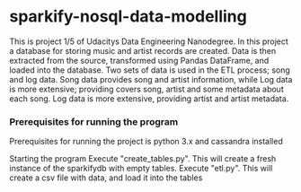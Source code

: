 # sparkify-nosql-data-modelling

This is project 1/5 of Udacitys Data Engineering Nanodegree. In this project a database for storing music and artist records are created. Data is then extracted from the source, transformed using Pandas DataFrame, and loaded into the database. Two sets of data is used in the ETL process; song and log data. Song data provides song and artist information, while Log data is more extensive; providing covers song, artist and some metadata about each song. Log data is more extensive, providing artist and artist metadata.

### Prerequisites for running the program
Prerequisites for running the project is python 3.x and cassandra installed

Starting the program
Execute "create_tables.py". This will create a fresh instance of the sparkifydb with empty tables.
Execute "etl.py". This will create a csv file with data, and load it into the tables
